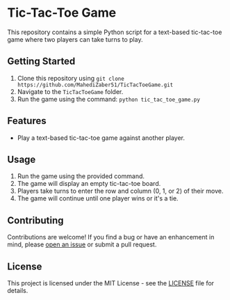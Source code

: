 # Tic-Tac-Toe Game

This repository contains a simple Python script for a text-based tic-tac-toe game where two players can take turns to play.

## Getting Started

1. Clone this repository using `git clone https://github.com/MahediZaber51/TicTacToeGame.git`
2. Navigate to the `TicTacToeGame` folder.
3. Run the game using the command: `python tic_tac_toe_game.py`

## Features

- Play a text-based tic-tac-toe game against another player.

## Usage

1. Run the game using the provided command.
2. The game will display an empty tic-tac-toe board.
3. Players take turns to enter the row and column (0, 1, or 2) of their move.
4. The game will continue until one player wins or it's a tie.

## Contributing

Contributions are welcome! If you find a bug or have an enhancement in mind, please [open an issue](https://github.com/MahediZaber51/TicTacToeGame/issues) or submit a pull request.

## License

This project is licensed under the MIT License - see the [LICENSE](LICENSE) file for details.
